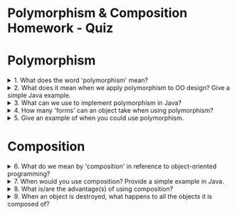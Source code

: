 # Polymorphism & Composition Homework - Quiz

# Polymorphism

<details>
<summary>1. What does the word 'polymorphism' mean?</summary>
It means "having more than one shape", coming from the Greek πολύμορϕος (πολυ- "multiple-" and μορϕή "shape").
</details>

<details>
<summary>2. What does it mean when we apply polymorphism to OO design? Give a simple Java example.</summary>
It means that the objects of a class will have the behaviour (eg. the properties and the methods) of more than one class, more specifically its own plus the ones of its parent class. Polymorphism can in fact only be applied when we have a child class inheriting the properties of the parent class, and establishes a "is-a" relationship between classes. For example, if we have the class `HybridCar` and a parent class `Car`, the `HybridCar`'s instances will be inheriting all the variables and the methods belonging to its parent class `Car` as `HybridCar` "is a" `Car`.
</details>

<details>
<summary>3. What can we use to implement polymorphism in Java?</summary>
We can use both abstract classes and interfaces: interfaces are preferable as they are lighter and more easily usable than inheritance.
</details>

<details>
<summary>4. How many 'forms' can an object take when using polymorphism?</summary>
It can have as many shapes as the number of classes from which it inherits, being them related "genealogically" (eg. the class is inheriting from its parent class and from the grand parent class, from which the parent class is inheriting primarily) or by interface.
</details>

<details>
<summary>5. Give an example of when you could use polymorphism.</summary>
Task: create a paddock that includes horses and unicorns.
We could create the `Horse` and `Unicorn` classes, where `Unicorn` inherits from `Horse`, then create an ArrayList of Horses that includes both classes. We can only include both in the same array because `unicorn` is both an instance of `Unicorn` and a type of `Horse`. The opposite (all horses are unicorns) is not valid.

```
// HORSE CLASS

public class Horse {
  private String maneColour:
  private int numberOfHooves;

  public Horse(String maneColour, int numberOfHooves) {
    this.maneColour = maneColour;
    this.numberOfHooves = numberOfHooves;
  }

  public String getManeColour() {
    return maneColour;
  }

  public int getNumberOfHooves() {
    return numberOfHooves;
  }
}


// UNICORN CLASS

public class Unicorn extends Horse{

  private int numberOfHorns;

  public Unicorn(String maneColour, int numberOfHooves,  int numberOfHorns) {
    super(maneColour, numberOfHooves);
    this.numberOfHorns =  int numberOfHorns;
  }

  public String getNumberOfHorns() {
    return numberOfHorns;
  }
}


// PADDOCK CLASS
[...]

  ArrayList<Horse> paddockHorses= new ArrayList<>();
    Horse sandy = new Horse ("black", 4);
    Horse pie = new Horse ("blonde", 4);
    Horse furious = new Horse ("brown", 4);
    Unicorn rainbow = new Unicorn ("rainbow", 4, 1);
    Unicorn skye = new Unicorn ("white", 4, 1);

    paddockHorses.add(sandy);
    paddockHorses.add(pie);
    paddockHorses.add(furious);
    paddockHorses.add(rainbow);
    paddockHorses.add(skye);
```
</details>



# Composition

<details>
<summary>6. What do we mean by 'composition' in reference to object-oriented programming?</summary>
We mean that the objects of a class will have the behaviour of another class, allowing the first to reuse the second's code. It establishes a "has-a" relationship between classes.
</details>

<details>
<summary>7. When would you use composition? Provide a simple example in Java.</summary>
Task: create a cupboard.  
To create the class `Cupboard` we could create each component of the cupboard as a single class, ie `Door`, `Handler`, `Shelf`, `Panel` and use them as instance variables of the class `Cupboard`. We can see at that point how the `Cupboard` "has-a" `Door`, `Handler`, `Shelf`, `Panel`.
</details>

<details>
<summary>8. What is/are the advantage(s) of using composition?
</summary>
The advantages of using composition are that:
* there is no need to override methods in the composed class;  
* it allows the composed class to accept as many classes as needed;  
* the composed class is not intaking unnecessary behaviours from its ancestors;  
* the composed class is not polluted by unnecessary coding (ie duplicated methods coming from different classes just to achieve having only some of those classes behaviours).
</details>

<details>
<summary>9. When an object is destroyed, what happens to all the objects it is composed of?</summary>
They are destroyed.
</details>
